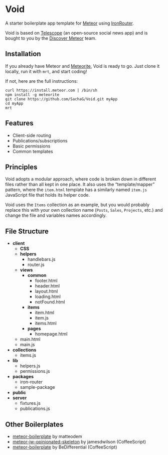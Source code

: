 # Void



A starter boilerplate app template for [Meteor](http://meteor.com) using [IronRouter](https://github.com/EventedMind/iron-router).

Void is based on [Telescope](http://telesc.pe) (an open-source social news app) and is bought to you by the [Discover Meteor](https://www.discovermeteor.com) team. 

## Installation

If you already have Meteor and [Meteorite](https://github.com/oortcloud/meteorite/), Void is ready to go. Just clone it locally, run it with `mrt`, and start coding!

If not, here are the full instructions:

```
curl https://install.meteor.com | /bin/sh
npm install -g meteorite
git clone https://github.com/SachaG/Void.git myApp
cd myApp
mrt
```

## Features

- Client-side routing
- Publications/subscriptions
- Basic permissions
- Common templates

## Principles

Void adopts a modular approach, where code is broken down in different files rather than all kept in one place. It also uses the “template/mapper” pattern, where the `item.html` template has a similarly named `item.js` JavaScript file that holds its helper code.

Void uses the `Items` collection as an example, but you would probably replace this with your own collection name (`Posts`, `Sales`, `Projects`, etc.) and change the file and variables names accordingly. 

## File Structure

- **client**
	- **CSS**
	- **helpers**
		- handlebars.js
		- router.js
	- **views**
		- **common**
			- footer.html
			- header.html
			- layout.html
			- loading.html
			- notFound.html
		- **items**
			- item.html
			- item.js
			- items.html
		- **pages**
			- homepage.html
	- main.html
	- main.js
- **collections**
	- items.js
- **lib**
	- helpers.js
	- permissions.js
- **packages**
	- iron-router
	- sample-package
- **public**
- **server**
	- fixtures.js
	- publications.js

## Other Boilerplates

- [meteor-boilerplate](https://github.com/matteodem/meteor-boilerplate) by matteodem
- [meteor-jw-opinionated-skeleton](https://github.com/jamesdwilson/meteor-jw-opinionated-skeleton) by jamesdwilson (CoffeeScript)
- [meteor-boilerplate](https://github.com/BeDifferential/meteor-boilerplate) by BeDifferential (CoffeeScript)